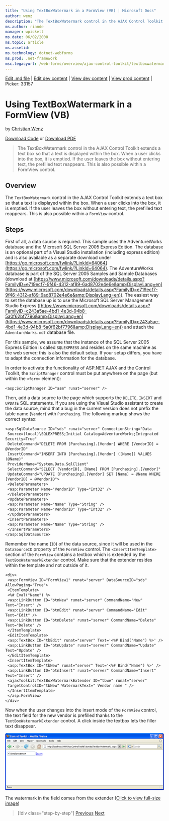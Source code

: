 ```yaml
---
title: "Using TextBoxWatermark in a FormView (VB) | Microsoft Docs"
author: wenz
description: "The TextBoxWatermark control in the AJAX Control Toolkit extends a text box so that a text is displayed within the box. When a user clicks into the box, it i..."
ms.author: riande
manager: wpickett
ms.date: 06/02/2008
ms.topic: article
ms.assetid: 
ms.technology: dotnet-webforms
ms.prod: .net-framework
msc.legacyurl: /web-forms/overview/ajax-control-toolkit/textboxwatermark/using-textboxwatermark-in-a-formview-vb
---
```

[Edit .md file](C:\Projects\msc\dev\Msc.Www\Web.ASP\App_Data\github\web-forms\overview\ajax-control-toolkit\textboxwatermark\using-textboxwatermark-in-a-formview-vb.md) | [Edit dev content](http://www.aspdev.net/umbraco#/content/content/edit/24857) | [View dev content](http://docs.aspdev.net/tutorials/web-forms/overview/ajax-control-toolkit/textboxwatermark/using-textboxwatermark-in-a-formview-vb.html) | [View prod content](http://www.asp.net/web-forms/overview/ajax-control-toolkit/textboxwatermark/using-textboxwatermark-in-a-formview-vb) | Picker: 33157

Using TextBoxWatermark in a FormView (VB)
====================
by [Christian Wenz](https://github.com/wenz)

[Download Code](http://download.microsoft.com/download/9/3/f/93f8daea-bebd-4821-833b-95205389c7d0/TextBoxWatermark1.vb.zip) or [Download PDF](http://download.microsoft.com/download/b/6/a/b6ae89ee-df69-4c87-9bfb-ad1eb2b23373/textboxwatermark1VB.pdf)

> The TextBoxWatermark control in the AJAX Control Toolkit extends a text box so that a text is displayed within the box. When a user clicks into the box, it is emptied. If the user leaves the box without entering text, the prefilled text reappears. This is also possible within a FormView control.


## Overview

The `TextBoxWatermark` control in the AJAX Control Toolkit extends a text box so that a text is displayed within the box. When a user clicks into the box, it is emptied. If the user leaves the box without entering text, the prefilled text reappears. This is also possible within a `FormView` control.

## Steps

First of all, a data source is required. This sample uses the AdventureWorks database and the Microsoft SQL Server 2005 Express Edition. The database is an optional part of a Visual Studio installation (including express edition) and is also available as a separate download under [https://go.microsoft.com/fwlink/?LinkId=64064](https://go.microsoft.com/fwlink/?LinkId=64064). The AdventureWorks database is part of the SQL Server 2005 Samples and Sample Databases (download at [https://www.microsoft.com/downloads/details.aspx?FamilyID=e719ecf7-9f46-4312-af89-6ad8702e4e6e&amp;DisplayLang=en](https://www.microsoft.com/downloads/details.aspx?FamilyID=e719ecf7-9f46-4312-af89-6ad8702e4e6e&amp;DisplayLang=en)). The easiest way to set the database up is to use the Microsoft SQL Server Management Studio Express ([https://www.microsoft.com/downloads/details.aspx?FamilyID=c243a5ae-4bd1-4e3d-94b8-5a0f62bf7796&amp;DisplayLang=en](https://www.microsoft.com/downloads/details.aspx?FamilyID=c243a5ae-4bd1-4e3d-94b8-5a0f62bf7796&amp;DisplayLang=en)) and attach the `AdventureWorks.mdf` database file.

For this sample, we assume that the instance of the SQL Server 2005 Express Edition is called `SQLEXPRESS` and resides on the same machine as the web server; this is also the default setup. If your setup differs, you have to adapt the connection information for the database.

In order to activate the functionality of ASP.NET AJAX and the Control Toolkit, the `ScriptManager` control must be put anywhere on the page (but within the `<form>` element):

    <asp:ScriptManager ID="asm" runat="server" />

Then, add a data source to the page which supports the `DELETE`, `INSERT` and `UPDATE` SQL statements. If you are using the Visual Studio assistant to create the data source, mind that a bug in the current version does not prefix the table name (`Vendor`) with `Purchasing`. The following markup shows the correct syntax:

    <asp:SqlDataSource ID="sds" runat="server" ConnectionString="Data
     Source=(local)\SQLEXPRESS;Initial Catalog=AdventureWorks;Integrated Security=True"
     DeleteCommand="DELETE FROM [Purchasing].[Vendor] WHERE [VendorID] = @VendorID"
     InsertCommand="INSERT INTO [Purchasing].[Vendor] ([Name]) VALUES (@Name)"
     ProviderName="System.Data.SqlClient"
     SelectCommand="SELECT [VendorID], [Name] FROM [Purchasing].[Vendor]"
     UpdateCommand="UPDATE [Purchasing].[Vendor] SET [Name] = @Name WHERE [VendorID] = @VendorID">
     <DeleteParameters>
     <asp:Parameter Name="VendorID" Type="Int32" />
     </DeleteParameters>
     <UpdateParameters>
     <asp:Parameter Name="Name" Type="String" />
     <asp:Parameter Name="VendorID" Type="Int32" />
     </UpdateParameters>
     <InsertParameters>
     <asp:Parameter Name="Name" Type="String" />
     </InsertParameters>
    </asp:SqlDataSource>

Remember the name (`ID`) of the data source, since it will be used in the `DataSourceID` property of the `FormView` control. The `<InsertItemTemplate>` section of the `FormView` contains a textbox which is extended by the `TextBoxWatermarkExtender` control. Make sure that the extender resides within the template and not outside of it.

    <div>
     <asp:FormView ID="FormView1" runat="server" DataSourceID="sds" AllowPaging="True">
     <ItemTemplate>
     <%# Eval("Name") %>
     <asp:LinkButton ID="btnNew" runat="server" CommandName="New" Text="Insert" />
     <asp:LinkButton ID="btnEdit" runat="server" CommandName="Edit" Text="Edit" />
     <asp:LinkButton ID="btnDelete" runat="server" CommandName="Delete" Text="Delete" />
     </ItemTemplate>
     <EditItemTemplate>
     <asp:TextBox ID="tbEdit" runat="server" Text='<%# Bind("Name") %>' />
     <asp:LinkButton ID="btnUpdate" runat="server" CommandName="Update" Text="Update" />
     </EditItemTemplate>
     <InsertItemTemplate>
     <asp:TextBox ID="tbNew" runat="server" Text='<%# Bind("Name") %>' />
     <asp:LinkButton ID="btnInsert" runat="server" CommandName="Insert" Text="Insert" />
     <ajaxToolkit:TextBoxWatermarkExtender ID="tbwe" runat="server"
     TargetControlID="tbNew" WatermarkText=" Vendor name " />
     </InsertItemTemplate>
     </asp:FormView>
    </div>

Now when the user changes into the insert mode of the `FormView` control, the text field for the new vendor is prefilled thanks to the `TextBoxWatermarkExtender` control. A click inside the textbox lets the filler text disappear.


[![The watermark in the field comes from the extender](using-textboxwatermark-in-a-formview-vb/_static/image2.png)](using-textboxwatermark-in-a-formview-vb/_static/image1.png)

The watermark in the field comes from the extender ([Click to view full-size image](using-textboxwatermark-in-a-formview-vb/_static/image3.png))

>[!div class="step-by-step"] [Previous](using-textboxwatermark-with-validation-controls-cs.md) [Next](using-textboxwatermark-with-validation-controls-vb.md)